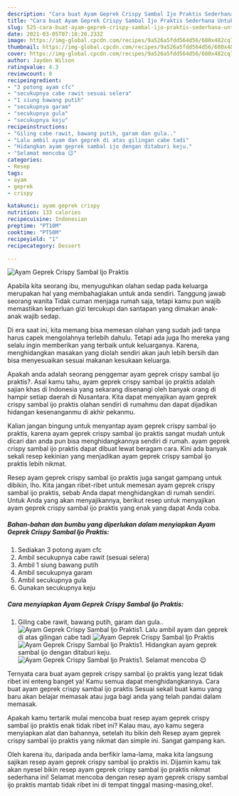 ```yaml
---
description: "Cara buat Ayam Geprek Crispy Sambal Ijo Praktis Sederhana Untuk Jualan"
title: "Cara buat Ayam Geprek Crispy Sambal Ijo Praktis Sederhana Untuk Jualan"
slug: 525-cara-buat-ayam-geprek-crispy-sambal-ijo-praktis-sederhana-untuk-jualan
date: 2021-03-05T07:18:20.233Z
image: https://img-global.cpcdn.com/recipes/9a526a5fdd564d56/680x482cq70/ayam-geprek-crispy-sambal-ijo-praktis-foto-resep-utama.jpg
thumbnail: https://img-global.cpcdn.com/recipes/9a526a5fdd564d56/680x482cq70/ayam-geprek-crispy-sambal-ijo-praktis-foto-resep-utama.jpg
cover: https://img-global.cpcdn.com/recipes/9a526a5fdd564d56/680x482cq70/ayam-geprek-crispy-sambal-ijo-praktis-foto-resep-utama.jpg
author: Jayden Wilson
ratingvalue: 4.3
reviewcount: 8
recipeingredient:
- "3 potong ayam cfc"
- "secukupnya cabe rawit sesuai selera"
- "1 siung bawang putih"
- "secukupnya garam"
- "secukupnya gula"
- "secukupnya keju"
recipeinstructions:
- "Giling cabe rawit, bawang putih, garam dan gula.."
- "Lalu ambil ayam dan geprek di atas gilingan cabe tadi"
- "Hidangkan ayam geprek sambal ijo dengan ditaburi keju."
- "Selamat mencoba 😉"
categories:
- Resep
tags:
- ayam
- geprek
- crispy

katakunci: ayam geprek crispy 
nutrition: 133 calories
recipecuisine: Indonesian
preptime: "PT10M"
cooktime: "PT50M"
recipeyield: "1"
recipecategory: Dessert

---
```



![Ayam Geprek Crispy Sambal Ijo Praktis](https://img-global.cpcdn.com/recipes/9a526a5fdd564d56/680x482cq70/ayam-geprek-crispy-sambal-ijo-praktis-foto-resep-utama.jpg)

Apabila kita seorang ibu, menyuguhkan olahan sedap pada keluarga merupakan hal yang membahagiakan untuk anda sendiri. Tanggung jawab seorang  wanita Tidak cuman menjaga rumah saja, tetapi kamu pun wajib memastikan keperluan gizi tercukupi dan santapan yang dimakan anak-anak wajib sedap.

Di era  saat ini, kita memang bisa memesan olahan yang sudah jadi tanpa harus capek mengolahnya terlebih dahulu. Tetapi ada juga lho mereka yang selalu ingin memberikan yang terbaik untuk keluarganya. Karena, menghidangkan masakan yang diolah sendiri akan jauh lebih bersih dan bisa menyesuaikan sesuai makanan kesukaan keluarga. 



Apakah anda adalah seorang penggemar ayam geprek crispy sambal ijo praktis?. Asal kamu tahu, ayam geprek crispy sambal ijo praktis adalah sajian khas di Indonesia yang sekarang disenangi oleh banyak orang di hampir setiap daerah di Nusantara. Kita dapat menyajikan ayam geprek crispy sambal ijo praktis olahan sendiri di rumahmu dan dapat dijadikan hidangan kesenanganmu di akhir pekanmu.

Kalian jangan bingung untuk menyantap ayam geprek crispy sambal ijo praktis, karena ayam geprek crispy sambal ijo praktis sangat mudah untuk dicari dan anda pun bisa menghidangkannya sendiri di rumah. ayam geprek crispy sambal ijo praktis dapat dibuat lewat beragam cara. Kini ada banyak sekali resep kekinian yang menjadikan ayam geprek crispy sambal ijo praktis lebih nikmat.

Resep ayam geprek crispy sambal ijo praktis juga sangat gampang untuk dibikin, lho. Kita jangan ribet-ribet untuk memesan ayam geprek crispy sambal ijo praktis, sebab Anda dapat menghidangkan di rumah sendiri. Untuk Anda yang akan menyajikannya, berikut resep untuk menyajikan ayam geprek crispy sambal ijo praktis yang enak yang dapat Anda coba.

<!--inarticleads1-->

##### Bahan-bahan dan bumbu yang diperlukan dalam menyiapkan Ayam Geprek Crispy Sambal Ijo Praktis:

1. Sediakan 3 potong ayam cfc
1. Ambil secukupnya cabe rawit (sesuai selera)
1. Ambil 1 siung bawang putih
1. Ambil secukupnya garam
1. Ambil secukupnya gula
1. Gunakan secukupnya keju




<!--inarticleads2-->

##### Cara menyiapkan Ayam Geprek Crispy Sambal Ijo Praktis:

1. Giling cabe rawit, bawang putih, garam dan gula..
<img src="https://img-global.cpcdn.com/steps/2b23175c45767b20/160x128cq70/ayam-geprek-crispy-sambal-ijo-praktis-langkah-memasak-1-foto.jpg" alt="Ayam Geprek Crispy Sambal Ijo Praktis">1. Lalu ambil ayam dan geprek di atas gilingan cabe tadi
<img src="https://img-global.cpcdn.com/steps/ecdcac5306247be8/160x128cq70/ayam-geprek-crispy-sambal-ijo-praktis-langkah-memasak-2-foto.jpg" alt="Ayam Geprek Crispy Sambal Ijo Praktis"><img src="https://img-global.cpcdn.com/steps/56275cdeb59fc981/160x128cq70/ayam-geprek-crispy-sambal-ijo-praktis-langkah-memasak-2-foto.jpg" alt="Ayam Geprek Crispy Sambal Ijo Praktis">1. Hidangkan ayam geprek sambal ijo dengan ditaburi keju.
<img src="https://img-global.cpcdn.com/steps/61259d4f5ea9b196/160x128cq70/ayam-geprek-crispy-sambal-ijo-praktis-langkah-memasak-3-foto.jpg" alt="Ayam Geprek Crispy Sambal Ijo Praktis">1. Selamat mencoba 😉




Ternyata cara buat ayam geprek crispy sambal ijo praktis yang lezat tidak ribet ini enteng banget ya! Kamu semua dapat menghidangkannya. Cara buat ayam geprek crispy sambal ijo praktis Sesuai sekali buat kamu yang baru akan belajar memasak atau juga bagi anda yang telah pandai dalam memasak.

Apakah kamu tertarik mulai mencoba buat resep ayam geprek crispy sambal ijo praktis enak tidak ribet ini? Kalau mau, ayo kamu segera menyiapkan alat dan bahannya, setelah itu bikin deh Resep ayam geprek crispy sambal ijo praktis yang nikmat dan simple ini. Sangat gampang kan. 

Oleh karena itu, daripada anda berfikir lama-lama, maka kita langsung sajikan resep ayam geprek crispy sambal ijo praktis ini. Dijamin kamu tak akan nyesel bikin resep ayam geprek crispy sambal ijo praktis nikmat sederhana ini! Selamat mencoba dengan resep ayam geprek crispy sambal ijo praktis mantab tidak ribet ini di tempat tinggal masing-masing,oke!.

